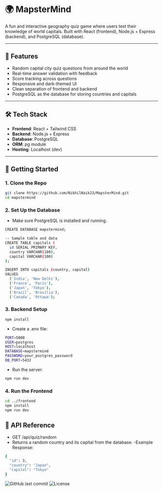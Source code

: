 # 🌍 MapsterMind

A fun and interactive geography quiz game where users test their knowledge of world capitals. Built with React (frontend), Node.js + Express (backend), and PostgreSQL (database).

---

## 🚀 Features

- Random capital city quiz questions from around the world
- Real-time answer validation with feedback
- Score tracking across questions
- Responsive and dark-themed UI
- Clean separation of frontend and backend
- PostgreSQL as the database for storing countries and capitals

---

## 🛠️ Tech Stack

- **Frontend**: React + Tailwind CSS
- **Backend**: Node.js + Express
- **Database**: PostgreSQL
- **ORM**: pg module
- **Hosting**: Localhost (dev)


---

## 🧪 Getting Started

### 1. Clone the Repo
```bash
git clone https://github.com/NikhilNaik23/MapsterMind.git
cd mapstermind
```

### 2. Set Up the Database
- Make sure PostgreSQL is installed and running.
```bash
CREATE DATABASE mapstermind;

-- Sample table and data
CREATE TABLE capitals (
  id SERIAL PRIMARY KEY,
  country VARCHAR(100),
  capital VARCHAR(100)
);

INSERT INTO capitals (country, capital)
VALUES 
  ('India', 'New Delhi'),
  ('France', 'Paris'),
  ('Japan', 'Tokyo'),
  ('Brazil', 'Brasília'),
  ('Canada', 'Ottawa');

```

### 3. Backend Setup
```bash
npm install
```

- Create a .env file:
```bash
PORT=5000
USER=postgres
HOST=localhost
DATABASE=mapstermind
PASSWORD=your_postgres_password
DB_PORT=5432
```
- Run the server:
```bash
npm run dev
```

### 4. Run the Frontend
```bash
cd ../frontend
npm install
npm run dev
```
## 🔁 API Reference
- GET /api/quiz/random
- Returns a random country and its capital from the database.
-Example Response:
```bash
{
  "id": 3,
  "country": "Japan",
  "capital": "Tokyo"
}
```

![GitHub last commit](https://img.shields.io/github/last-commit/NikhilNaik23/MapsterMind)
![License](https://img.shields.io/badge/license-MIT-blue.svg)
